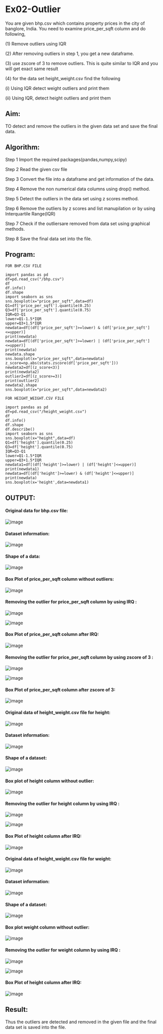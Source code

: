 # Ex02-Outlier
You are given bhp.csv which contains property prices in the city of banglore, India. You need to examine price_per_sqft column and do following,

(1) Remove outliers using IQR

(2) After removing outliers in step 1, you get a new dataframe.

(3) use zscore of 3 to remove outliers. This is quite similar to IQR and you will get exact same result

(4) for the data set height_weight.csv find the following

(i) Using IQR detect weight outliers and print them

(ii) Using IQR, detect height outliers and print them

## Aim:
TO detect and remove the outliers in the given data set and save the final data.

## Algorithm:
Step 1
Import the required packages(pandas,numpy,scipy)

Step 2
Read the given csv file

Step 3
Convert the file into a dataframe and get information of the data.

Step 4
Remove the non numerical data columns using drop() method.

Step 5
Detect the outliers in the data set using z scores method.

Step 6
Remove the outliers by z scores and list manupilation or by using Interquartile Range(IQR)

Step 7
Check if the outliersare removed from data set using graphical methods.

Step 8
Save the final data set into the file.

## Program:
```
FOR BHP.CSV FILE

import pandas as pd
df=pd.read_csv("/bhp.csv")
df
df.info()
df.shape
import seaborn as sns
sns.boxplot(x="price_per_sqft",data=df)
Q1=df['price_per_sqft'].quantile(0.25)
Q3=df['price_per_sqft'].quantile(0.75)
IQR=Q3-Q1
lower=Q1-1.5*IQR
upper=Q3+1.5*IQR
newdata=df[(df['price_per_sqft']>=lower) & (df['price_per_sqft']<=upper)]
print(newdata)
newdata=df[(df['price_per_sqft']>=lower) | (df['price_per_sqft']<=upper)]
print(newdata)
newdata.shape
sns.boxplot(x="price_per_sqft",data=newdata)
z_score=np.abs(stats.zscore(df['price_per_sqft']))
newdata2=df[(z_score<3)]
print(newdata2)
outlier2=df[(z_score>=3)]
print(outlier2)
newdata2.shape
sns.boxplot(x="price_per_sqft",data=newdata2)

FOR HEIGHT_WEIGHT.CSV FILE

import pandas as pd
df=pd.read_csv("/height_weight.csv")
df
df.info()
df.shape
df.describe()
import seaborn as sns
sns.boxplot(x="height",data=df)
Q1=df['height'].quantile(0.25)
Q3=df['height'].quantile(0.75)
IQR=Q3-Q1
lower=Q1-1.5*IQR
upper=Q3+1.5*IQR
newdata1=df[(df['height']>=lower) | (df['height']<=upper)]
print(newdata1)
newdata=df[(df['height']>=lower) & (df['height']<=upper)]
print(newdata)
sns.boxplot(x='height',data=newdata1)
```
## OUTPUT:
#### Original data for bhp.csv file:
 
![image](https://github.com/Yuvaranithulasingam/ODD2023---Datascience---Ex-02/assets/121418522/e10bb3a9-b641-4ee7-9723-5d1d7984efdd)

#### Dataset information:
 
![image](https://github.com/Yuvaranithulasingam/ODD2023---Datascience---Ex-02/assets/121418522/38816f72-8267-4668-aebf-464ae59fd67d)

#### Shape of a data:

![image](https://github.com/Yuvaranithulasingam/ODD2023---Datascience---Ex-02/assets/121418522/72a124a8-9cd1-4569-ad2a-175e705614bb)

#### Box Plot of price_per_sqft column without outliers:

![image](https://github.com/Yuvaranithulasingam/ODD2023---Datascience---Ex-02/assets/121418522/5d30f29b-5895-4283-8a15-e5911b4a5273)

#### Removing the outlier for price_per_sqft column by using IRQ :

![image](https://github.com/Yuvaranithulasingam/ODD2023---Datascience---Ex-02/assets/121418522/3315b091-1878-4bf7-af46-22b902dac0a3)

![image](https://github.com/Yuvaranithulasingam/ODD2023---Datascience---Ex-02/assets/121418522/08eb1088-795a-4faa-9326-ee538b403456)

#### Box Plot of price_per_sqft column after IRQ:

![image](https://github.com/Yuvaranithulasingam/ODD2023---Datascience---Ex-02/assets/121418522/235388ed-c469-46d3-a453-49c7015f80c8)

#### Removing the outlier for price_per_sqft column by using zscore of 3 :

![image](https://github.com/Yuvaranithulasingam/ODD2023---Datascience---Ex-02/assets/121418522/38140855-ea08-4740-93b0-5fd1d6930dd1)

![image](https://github.com/Yuvaranithulasingam/ODD2023---Datascience---Ex-02/assets/121418522/567ca3e2-74cd-411f-abf7-24c3a9f482b7)

#### Box Plot of price_per_sqft column after zscore of 3:

![image](https://github.com/Yuvaranithulasingam/ODD2023---Datascience---Ex-02/assets/121418522/06ff570b-b0db-47ae-a8ab-b5146da18ebd)

#### Original data of height_weight.csv file for height:

![image](https://github.com/Yuvaranithulasingam/ODD2023---Datascience---Ex-02/assets/121418522/735932f9-58ed-446e-9d5a-5474a606af2c)

#### Dataset information:

![image](https://github.com/Yuvaranithulasingam/ODD2023---Datascience---Ex-02/assets/121418522/a6a5b7f0-56b6-4cd5-8472-271a755689c6)

#### Shape of a dataset:

![image](https://github.com/Yuvaranithulasingam/ODD2023---Datascience---Ex-02/assets/121418522/c330aa96-2008-4a4a-ac91-9ae30cf84894)

#### Box plot of height column without outlier:

![image](https://github.com/Yuvaranithulasingam/ODD2023---Datascience---Ex-02/assets/121418522/ecb98058-2e13-45ea-8a4c-e186beb1ac83)

#### Removing the outlier for height column by using IRQ :

![image](https://github.com/Yuvaranithulasingam/ODD2023---Datascience---Ex-02/assets/121418522/9c8f342c-610f-48a7-8fa4-dbaf7880eeb3)

![image](https://github.com/Yuvaranithulasingam/ODD2023---Datascience---Ex-02/assets/121418522/6f5e8c88-f43e-4e90-be5d-37e0d49580c1)

#### Box Plot of height column after IRQ:

![image](https://github.com/Yuvaranithulasingam/ODD2023---Datascience---Ex-02/assets/121418522/8169c62a-2ead-4ffd-99fd-9d8c5d6c6d06)

#### Original data of height_weight.csv file for weight:

![image](https://github.com/Yuvaranithulasingam/ODD2023---Datascience---Ex-02/assets/121418522/4a366a77-3856-4473-adbb-1417e92f92c9)

#### Dataset information:

![image](https://github.com/Yuvaranithulasingam/ODD2023---Datascience---Ex-02/assets/121418522/0300eb8e-8208-4339-a9b4-b71a93bf464b)

#### Shape of a dataset:

![image](https://github.com/Yuvaranithulasingam/ODD2023---Datascience---Ex-02/assets/121418522/5ce6ea82-696b-4855-b8ff-45cf26de0644)

#### Box plot weight column without outlier:

![image](https://github.com/Yuvaranithulasingam/ODD2023---Datascience---Ex-02/assets/121418522/30e09c44-6e26-4109-9ea9-08fa7b81363b)

#### Removing the outlier for weight column by using IRQ :

![image](https://github.com/Yuvaranithulasingam/ODD2023---Datascience---Ex-02/assets/121418522/24f368e3-c310-4578-82c0-b2b2ab884715)

![image](https://github.com/Yuvaranithulasingam/ODD2023---Datascience---Ex-02/assets/121418522/3ed556f5-eab2-4162-9f15-ef4d9cdca503)

#### Box Plot of height column after IRQ:

![image](https://github.com/Yuvaranithulasingam/ODD2023---Datascience---Ex-02/assets/121418522/f5acbd89-2880-4067-ac9e-5a71ccb87493)

## Result:
Thus the outliers are detected and removed in the given file and the final data set is saved into the file.
